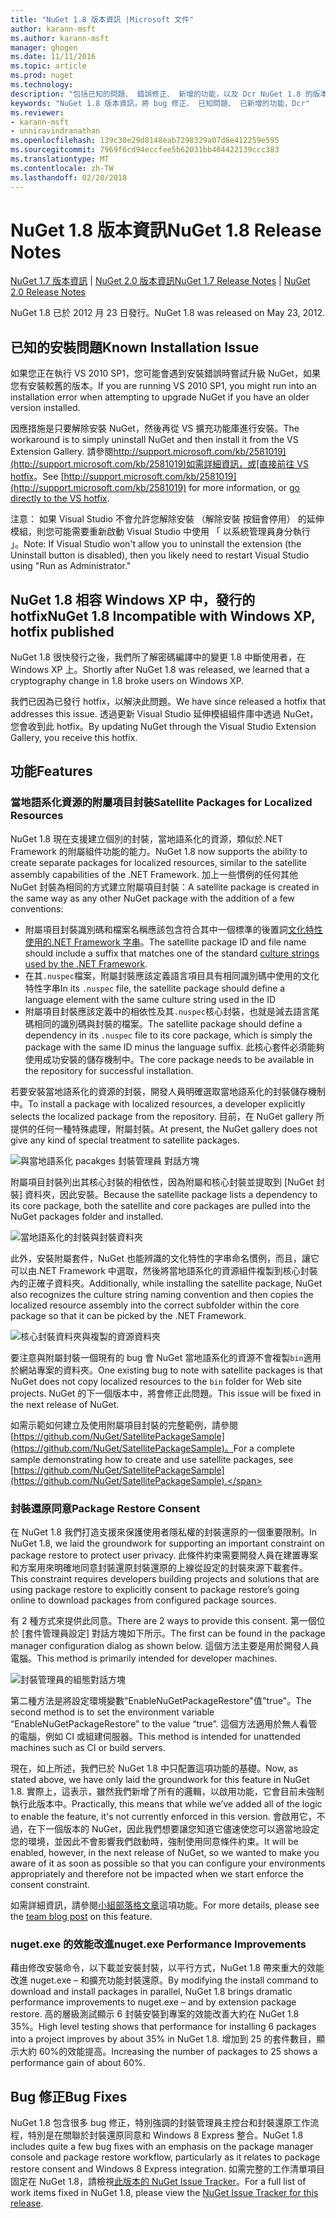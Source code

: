 ```yaml
---
title: "NuGet 1.8 版本資訊 |Microsoft 文件"
author: karann-msft
ms.author: karann-msft
manager: ghogen
ms.date: 11/11/2016
ms.topic: article
ms.prod: nuget
ms.technology: 
description: "包括已知的問題、 錯誤修正、 新增的功能，以及 Dcr NuGet 1.8 的版本資訊。"
keywords: "NuGet 1.8 版本資訊，將 bug 修正、 已知問題、 已新增的功能，Dcr"
ms.reviewer:
- karann-msft
- unniravindranathan
ms.openlocfilehash: 139c30e29d8148eab7298329a07d8e412259e595
ms.sourcegitcommit: 7969f6cd94eccfee5b62031bb404422139ccc383
ms.translationtype: MT
ms.contentlocale: zh-TW
ms.lasthandoff: 02/20/2018
---
```

# <a name="nuget-18-release-notes"></a><span data-ttu-id="4beea-104">NuGet 1.8 版本資訊</span><span class="sxs-lookup"><span data-stu-id="4beea-104">NuGet 1.8 Release Notes</span></span>

<span data-ttu-id="4beea-105">[NuGet 1.7 版本資訊](../release-notes/nuget-1.7.md) | [NuGet 2.0 版本資訊](../release-notes/nuget-2.0.md)</span><span class="sxs-lookup"><span data-stu-id="4beea-105">[NuGet 1.7 Release Notes](../release-notes/nuget-1.7.md) | [NuGet 2.0 Release Notes](../release-notes/nuget-2.0.md)</span></span>

<span data-ttu-id="4beea-106">NuGet 1.8 已於 2012 月 23 日發行。</span><span class="sxs-lookup"><span data-stu-id="4beea-106">NuGet 1.8 was released on May 23, 2012.</span></span>

## <a name="known-installation-issue"></a><span data-ttu-id="4beea-107">已知的安裝問題</span><span class="sxs-lookup"><span data-stu-id="4beea-107">Known Installation Issue</span></span>
<span data-ttu-id="4beea-108">如果您正在執行 VS 2010 SP1，您可能會遇到安裝錯誤時嘗試升級 NuGet，如果您有安裝較舊的版本。</span><span class="sxs-lookup"><span data-stu-id="4beea-108">If you are running VS 2010 SP1, you might run into an installation error when attempting to upgrade NuGet if you have an older version installed.</span></span>

<span data-ttu-id="4beea-109">因應措施是只要解除安裝 NuGet，然後再從 VS 擴充功能庫進行安裝。</span><span class="sxs-lookup"><span data-stu-id="4beea-109">The workaround is to simply uninstall NuGet and then install it from the VS Extension Gallery.</span></span>  <span data-ttu-id="4beea-110">請參閱[http://support.microsoft.com/kb/2581019](http://support.microsoft.com/kb/2581019)如需詳細資訊，或[直接前往 VS hotfix](http://bit.ly/vsixcertfix)。</span><span class="sxs-lookup"><span data-stu-id="4beea-110">See [http://support.microsoft.com/kb/2581019](http://support.microsoft.com/kb/2581019) for more information, or [go directly to the VS hotfix](http://bit.ly/vsixcertfix).</span></span>

<span data-ttu-id="4beea-111">注意： 如果 Visual Studio 不會允許您解除安裝 （解除安裝 按鈕會停用） 的延伸模組，則您可能需要重新啟動 Visual Studio 中使用 「 以系統管理員身分執行 」。</span><span class="sxs-lookup"><span data-stu-id="4beea-111">Note: If Visual Studio won't allow you to uninstall the extension (the Uninstall button is disabled), then you likely need to restart Visual Studio using "Run as Administrator."</span></span>

## <a name="nuget-18-incompatible-with-windows-xp-hotfix-published"></a><span data-ttu-id="4beea-112">NuGet 1.8 相容 Windows XP 中，發行的 hotfix</span><span class="sxs-lookup"><span data-stu-id="4beea-112">NuGet 1.8 Incompatible with Windows XP, hotfix published</span></span>

<span data-ttu-id="4beea-113">NuGet 1.8 很快發行之後，我們所了解密碼編譯中的變更 1.8 中斷使用者，在 Windows XP 上。</span><span class="sxs-lookup"><span data-stu-id="4beea-113">Shortly after NuGet 1.8 was released, we learned that a cryptography change in 1.8 broke users on Windows XP.</span></span>

<span data-ttu-id="4beea-114">我們已因為已發行 hotfix，以解決此問題。</span><span class="sxs-lookup"><span data-stu-id="4beea-114">We have since released a hotfix that addresses this issue.</span></span>  <span data-ttu-id="4beea-115">透過更新 Visual Studio 延伸模組組件庫中透過 NuGet，您會收到此 hotfix。</span><span class="sxs-lookup"><span data-stu-id="4beea-115">By updating NuGet through the Visual Studio Extension Gallery, you receive this hotfix.</span></span>

## <a name="features"></a><span data-ttu-id="4beea-116">功能</span><span class="sxs-lookup"><span data-stu-id="4beea-116">Features</span></span>

### <a name="satellite-packages-for-localized-resources"></a><span data-ttu-id="4beea-117">當地語系化資源的附屬項目封裝</span><span class="sxs-lookup"><span data-stu-id="4beea-117">Satellite Packages for Localized Resources</span></span>
<span data-ttu-id="4beea-118">NuGet 1.8 現在支援建立個別的封裝，當地語系化的資源，類似於.NET Framework 的附屬組件功能的能力。</span><span class="sxs-lookup"><span data-stu-id="4beea-118">NuGet 1.8 now supports the ability to create separate packages for localized resources, similar to the satellite assembly capabilities of the .NET Framework.</span></span>  <span data-ttu-id="4beea-119">加上一些慣例的任何其他 NuGet 封裝為相同的方式建立附屬項目封裝：</span><span class="sxs-lookup"><span data-stu-id="4beea-119">A satellite package is created in the same way as any other NuGet package with the addition of a few conventions:</span></span>

* <span data-ttu-id="4beea-120">附屬項目封裝識別碼和檔案名稱應該包含符合其中一個標準的後置詞[文化特性使用的.NET Framework 字串](http://msdn.microsoft.com/goglobal/bb896001.aspx)。</span><span class="sxs-lookup"><span data-stu-id="4beea-120">The satellite package ID and file name should include a suffix that matches one of the standard [culture strings used by the .NET Framework](http://msdn.microsoft.com/goglobal/bb896001.aspx).</span></span>
* <span data-ttu-id="4beea-121">在其`.nuspec`檔案，附屬封裝應該定義語言項目具有相同識別碼中使用的文化特性字串</span><span class="sxs-lookup"><span data-stu-id="4beea-121">In its `.nuspec` file, the satellite package should define a language element with the same culture string used in the ID</span></span>
* <span data-ttu-id="4beea-122">附屬項目封裝應該定義中的相依性及其`.nuspec`核心封裝，也就是減去語言尾碼相同的識別碼與封裝的檔案。</span><span class="sxs-lookup"><span data-stu-id="4beea-122">The satellite package should define a dependency in its `.nuspec` file to its core package, which is simply the package with the same ID minus the language suffix.</span></span>  <span data-ttu-id="4beea-123">此核心套件必須能夠使用成功安裝的儲存機制中。</span><span class="sxs-lookup"><span data-stu-id="4beea-123">The core package needs to be available in the repository for successful installation.</span></span>

<span data-ttu-id="4beea-124">若要安裝當地語系化的資源的封裝，開發人員明確選取當地語系化的封裝儲存機制中。</span><span class="sxs-lookup"><span data-stu-id="4beea-124">To install a package with localized resources, a developer explicitly selects the localized package from the repository.</span></span> <span data-ttu-id="4beea-125">目前，在 NuGet gallery 所提供的任何一種特殊處理，附屬封裝。</span><span class="sxs-lookup"><span data-stu-id="4beea-125">At present, the NuGet gallery does not give any kind of special treatment to satellite packages.</span></span>

![與當地語系化 pacakges 封裝管理員 對話方塊](./media/dlg-w-loc-packs.png)

<span data-ttu-id="4beea-127">附屬項目封裝列出其核心封裝的相依性，因為附屬和核心封裝並提取到 [NuGet 封裝] 資料夾，因此安裝。</span><span class="sxs-lookup"><span data-stu-id="4beea-127">Because the satellite package lists a dependency to its core package, both the satellite and core packages are pulled into the NuGet packages folder and installed.</span></span>

![當地語系化的封裝與封裝資料夾](./media/fldr-loc-packs.png)

<span data-ttu-id="4beea-129">此外，安裝附屬套件，NuGet 也能辨識的文化特性的字串命名慣例，而且，讓它可以由.NET Framework 中選取，然後將當地語系化的資源組件複製到核心封裝內的正確子資料夾。</span><span class="sxs-lookup"><span data-stu-id="4beea-129">Additionally, while installing the satellite package, NuGet also recognizes the culture string naming convention and then copies the localized resource assembly into the correct subfolder within the core package so that it can be picked by the .NET Framework.</span></span>

![核心封裝資料夾與複製的資源資料夾](./media/fldr-copied-loc.png)

<span data-ttu-id="4beea-131">要注意與附屬封裝一個現有的 bug 會 NuGet 當地語系化的資源不會複製`bin`適用於網站專案的資料夾。</span><span class="sxs-lookup"><span data-stu-id="4beea-131">One existing bug to note with satellite packages is that NuGet does not copy localized resources to the `bin` folder for Web site projects.</span></span>  <span data-ttu-id="4beea-132">NuGet 的下一個版本中，將會修正此問題。</span><span class="sxs-lookup"><span data-stu-id="4beea-132">This issue will be fixed in the next release of NuGet.</span></span>

<span data-ttu-id="4beea-133">如需示範如何建立及使用附屬項目封裝的完整範例，請參閱[https://github.com/NuGet/SatellitePackageSample](https://github.com/NuGet/SatellitePackageSample)。</span><span class="sxs-lookup"><span data-stu-id="4beea-133">For a complete sample demonstrating how to create and use satellite packages, see [https://github.com/NuGet/SatellitePackageSample](https://github.com/NuGet/SatellitePackageSample).</span></span>

### <a name="package-restore-consent"></a><span data-ttu-id="4beea-134">封裝還原同意</span><span class="sxs-lookup"><span data-stu-id="4beea-134">Package Restore Consent</span></span>
<span data-ttu-id="4beea-135">在 NuGet 1.8 我們打造支援來保護使用者隱私權的封裝還原的一個重要限制。</span><span class="sxs-lookup"><span data-stu-id="4beea-135">In NuGet 1.8, we laid the groundwork for supporting an important constraint on package restore to protect user privacy.</span></span> <span data-ttu-id="4beea-136">此條件約束需要開發人員在建置專案和方案用來明確地同意封裝還原封裝還原的上線從設定的封裝來源下載套件。</span><span class="sxs-lookup"><span data-stu-id="4beea-136">This constraint requires developers building projects and solutions that are using package restore to explicitly consent to package restore’s going online to download packages from configured package sources.</span></span>

<span data-ttu-id="4beea-137">有 2 種方式來提供此同意。</span><span class="sxs-lookup"><span data-stu-id="4beea-137">There are 2 ways to provide this consent.</span></span> <span data-ttu-id="4beea-138">第一個位於 [套件管理員設定] 對話方塊如下所示。</span><span class="sxs-lookup"><span data-stu-id="4beea-138">The first can be found in the package manager configuration dialog as shown below.</span></span>  <span data-ttu-id="4beea-139">這個方法主要是用於開發人員電腦。</span><span class="sxs-lookup"><span data-stu-id="4beea-139">This method is primarily intended for developer machines.</span></span>

![封裝管理員的組態對話方塊](./media/pr-consent-configdlg.png)

<span data-ttu-id="4beea-141">第二種方法是將設定環境變數"EnableNuGetPackageRestore"值"true"。</span><span class="sxs-lookup"><span data-stu-id="4beea-141">The second method is to set the environment variable “EnableNuGetPackageRestore” to the value “true”.</span></span>  <span data-ttu-id="4beea-142">這個方法適用於無人看管的電腦，例如 CI 或組建伺服器。</span><span class="sxs-lookup"><span data-stu-id="4beea-142">This method is intended for unattended machines such as CI or build servers.</span></span>

<span data-ttu-id="4beea-143">現在，如上所述，我們已於 NuGet 1.8 中只配置這項功能的基礎。</span><span class="sxs-lookup"><span data-stu-id="4beea-143">Now, as stated above, we have only laid the groundwork for this feature in NuGet 1.8.</span></span>  <span data-ttu-id="4beea-144">實際上，這表示，雖然我們新增了所有的邏輯，以啟用功能，它會目前未強制執行此版本中。</span><span class="sxs-lookup"><span data-stu-id="4beea-144">Practically, this means that while we’ve added all of the logic to enable the feature, it's not currently enforced in this version.</span></span> <span data-ttu-id="4beea-145">會啟用它，不過，在下一個版本的 NuGet，因此我們想要讓您知道它儘速使您可以適當地設定您的環境，並因此不會影響我們啟動時，強制使用同意條件約束。</span><span class="sxs-lookup"><span data-stu-id="4beea-145">It will be enabled, however, in the next release of NuGet, so we wanted to make you aware of it as soon as possible so that you can configure your environments appropriately and therefore not be impacted when we start enforce the consent constraint.</span></span>

<span data-ttu-id="4beea-146">如需詳細資訊，請參閱[小組部落格文章](http://blog.nuget.org/20120518/package-restore-and-consent.html)這項功能。</span><span class="sxs-lookup"><span data-stu-id="4beea-146">For more details, please see the [team blog post](http://blog.nuget.org/20120518/package-restore-and-consent.html) on this feature.</span></span>

### <a name="nugetexe-performance-improvements"></a><span data-ttu-id="4beea-147">nuget.exe 的效能改進</span><span class="sxs-lookup"><span data-stu-id="4beea-147">nuget.exe Performance Improvements</span></span>
<span data-ttu-id="4beea-148">藉由修改安裝命令，以下載並安裝封裝，以平行方式，NuGet 1.8 帶來重大的效能改進 nuget.exe – 和擴充功能封裝還原。</span><span class="sxs-lookup"><span data-stu-id="4beea-148">By modifying the install command to download and install packages in parallel, NuGet 1.8 brings dramatic performance improvements to nuget.exe – and by extension package restore.</span></span>  <span data-ttu-id="4beea-149">高的層級測試顯示 6 封裝安裝到專案的效能改善大約在 NuGet 1.8 35%。</span><span class="sxs-lookup"><span data-stu-id="4beea-149">High level testing shows that performance for installing 6 packages into a project improves by about 35% in NuGet 1.8.</span></span>  <span data-ttu-id="4beea-150">增加到 25 的套件數目，顯示大約 60%的效能提高。</span><span class="sxs-lookup"><span data-stu-id="4beea-150">Increasing the number of packages to 25 shows a performance gain of about 60%.</span></span>

## <a name="bug-fixes"></a><span data-ttu-id="4beea-151">Bug 修正</span><span class="sxs-lookup"><span data-stu-id="4beea-151">Bug Fixes</span></span>
<span data-ttu-id="4beea-152">NuGet 1.8 包含很多 bug 修正，特別強調的封裝管理員主控台和封裝還原工作流程，特別是在關聯於封裝還原同意和 Windows 8 Express 整合。</span><span class="sxs-lookup"><span data-stu-id="4beea-152">NuGet 1.8 includes quite a few bug fixes with an emphasis on the package manager console and package restore workflow, particularly as it relates to package restore consent and Windows 8 Express integration.</span></span>
<span data-ttu-id="4beea-153">如需完整的工作清單項目固定在 NuGet 1.8，請檢視[此版本的 NuGet Issue Tracker](http://nuget.codeplex.com/workitem/list/advanced?keyword=&status=Closed&type=All&priority=All&release=NuGet%201.8&assignedTo=All&component=All&sortField=Votes&sortDirection=Descending&page=0)。</span><span class="sxs-lookup"><span data-stu-id="4beea-153">For a full list of work items fixed in NuGet 1.8, please view the [NuGet Issue Tracker for this release](http://nuget.codeplex.com/workitem/list/advanced?keyword=&status=Closed&type=All&priority=All&release=NuGet%201.8&assignedTo=All&component=All&sortField=Votes&sortDirection=Descending&page=0).</span></span>
